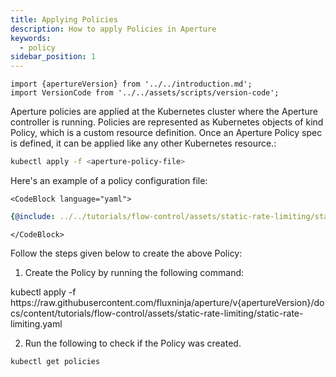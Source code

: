 ```yaml
---
title: Applying Policies
description: How to apply Policies in Aperture
keywords:
  - policy
sidebar_position: 1
---
```


```mdx-code-block
import {apertureVersion} from '../../introduction.md';
import VersionCode from '../../assets/scripts/version-code';
```

Aperture policies are applied at the Kubernetes cluster where the Aperture
controller is running. Policies are represented as Kubernetes objects of kind
Policy, which is a custom resource definition. Once an Aperture Policy spec is
defined, it can be applied like any other Kubernetes resource.:

```bash
kubectl apply -f <aperture-policy-file>
```

Here's an example of a policy configuration file:

```mdx-code-block
<CodeBlock language="yaml">
```

```yaml
{@include: ../../tutorials/flow-control/assets/static-rate-limiting/static-rate-limiting.yaml}
```

```mdx-code-block
</CodeBlock>
```

Follow the steps given below to create the above Policy:

1. Create the Policy by running the following command:

<VersionCode version="${apertureVersion}">
kubectl apply -f https://raw.githubusercontent.com/fluxninja/aperture/v{apertureVersion}/docs/content/tutorials/flow-control/assets/static-rate-limiting/static-rate-limiting.yaml
</VersionCode>

2. Run the following to check if the Policy was created.

```bash
kubectl get policies
```
